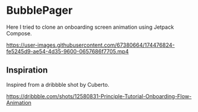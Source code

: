 # BubblePager
Here I tried to clone an onboarding screen animation using Jetpack Compose.

https://user-images.githubusercontent.com/67380664/174476824-fe5245d9-ae54-4d35-9600-0657686f7705.mp4

## Inspiration
Inspired from a dribbble shot by Cuberto.

https://dribbble.com/shots/12580831-Principle-Tutorial-Onboarding-Flow-Animation
